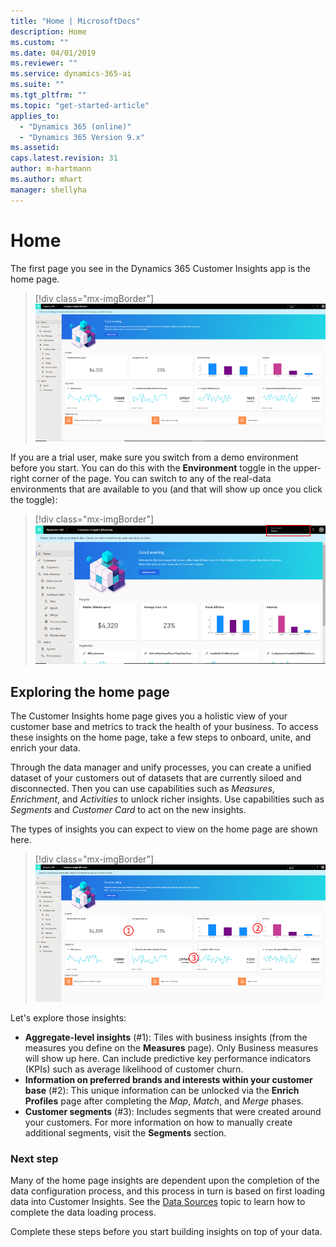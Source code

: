 ```yaml
---
title: "Home | MicrosoftDocs"
description: Home
ms.custom: ""
ms.date: 04/01/2019
ms.reviewer: ""
ms.service: dynamics-365-ai
ms.suite: ""
ms.tgt_pltfrm: ""
ms.topic: "get-started-article"
applies_to: 
  - "Dynamics 365 (online)"
  - "Dynamics 365 Version 9.x"
ms.assetid: 
caps.latest.revision: 31
author: m-hartmann
ms.author: mhart
manager: shellyha
---
```

# Home 

The first page you see in the Dynamics 365 Customer Insights app is the home page. 

> [!div class="mx-imgBorder"] 
> ![Insights on Home page](media/home-page-insights.png "Insights on Home page")

If you are a trial user, make sure you switch from a demo environment before you start. You can do this with the **Environment** toggle in the upper-right corner of the page. You can switch to any of the real-data environments that are available to you (and that will show up once you click the toggle):

> [!div class="mx-imgBorder"] 
> ![Switch environment](media/home-page-environment-switcher.png "Switch environment")

## Exploring the home page

The Customer Insights home page gives you a holistic view of your customer base and metrics to track the health of your business. To access these insights on the home page, take a few steps to onboard, unite, and enrich your data. 

Through the data manager and unify processes, you can create a unified dataset of your customers out of datasets that are currently siloed and disconnected. Then you can use capabilities such as *Measures*, *Enrichment*, and *Activities* to unlock richer insights. Use capabilities such as *Segments* and *Customer Card* to act on the new insights.

The types of insights you can expect to view on the home page are shown here.

> [!div class="mx-imgBorder"] 
> ![Insights on Home page](media/home-page-insights2.png "Insights on Home page")

Let's explore those insights:

- **Aggregate-level insights** (#1): Tiles with business insights (from the measures you define on the **Measures** page). Only Business measures will show up here. Can include predictive key performance indicators (KPIs) such as average likelihood of customer churn.
- **Information on preferred brands and interests within your customer base** (#2): This unique information can be unlocked via the **Enrich Profiles** page after completing the *Map*, *Match*, and *Merge* phases.  
- **Customer segments** (#3): Includes segments that were created around your customers. For more information on how to manually create additional segments, visit the **Segments** section.

### Next step
Many of the home page insights are dependent upon the completion of the data configuration process, and this process in turn is based on first loading data into Customer Insights. See the <!-- [Data Manager](pm-data-manager.md) or --> [Data Sources](pm-data-sources.md) topic to learn how to complete the data loading process. 

Complete these steps before you start building insights on top of your data. 

 
